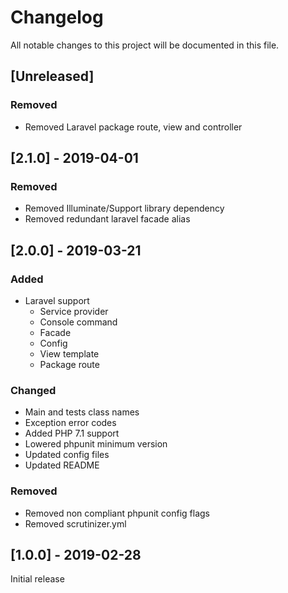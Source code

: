 # Changelog
All notable changes to this project will be documented in this file.

## [Unreleased]

### Removed

- Removed Laravel package route, view and controller

## [2.1.0] - 2019-04-01

### Removed
- Removed Illuminate/Support library dependency
- Removed redundant laravel facade alias

## [2.0.0] - 2019-03-21

### Added
- Laravel support
  - Service provider
  - Console command
  - Facade
  - Config
  - View template
  - Package route

### Changed
- Main and tests class names
- Exception error codes
- Added PHP 7.1 support
- Lowered phpunit minimum version
- Updated config files
- Updated README

### Removed
- Removed non compliant phpunit config flags
- Removed scrutinizer.yml

## [1.0.0] - 2019-02-28

Initial release
